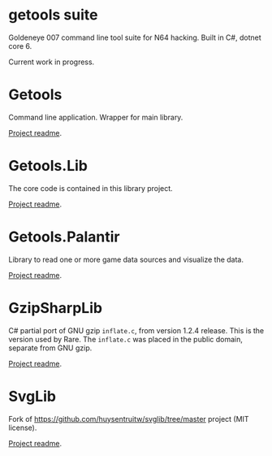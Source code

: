 # getools suite
Goldeneye 007 command line tool suite for N64 hacking. Built in C#, dotnet core 6.

Current work in progress.

# Getools

Command line application. Wrapper for main library.

[Project readme](Getools\README.md).

# Getools.Lib

The core code is contained in this library project.

[Project readme](Getools.Lib\README.md).

# Getools.Palantir

Library to read one or more game data sources and visualize the data.

[Project readme](Getools.Palantir\README.md).

# GzipSharpLib

C# partial port of GNU gzip `inflate.c`, from version 1.2.4 release. This is the version used by Rare. The `inflate.c` was placed in the public domain, separate from GNU gzip.

[Project readme](GzipSharpLib\README.md).

# SvgLib

Fork of https://github.com/huysentruitw/svglib/tree/master project (MIT license).

[Project readme](SvgLib\README.md).
